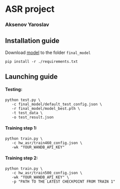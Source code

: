# ASR project
### Aksenov Yaroslav

## Installation guide

Download [model](https://disk.yandex.ru/d/KG1T9gH7GKDrxg) to the folder ```final_model```

```shell
pip install -r ./requirements.txt
```

## Launching guide

#### Testing:
   ```shell
   python test.py \
      -c final_model/default_test_config.json \
      -r final_model/model_best.pth \
      -t test_data \
      -o test_result.json
   ```

#### Training step 1:
   ```shell
   python train.py \
      -c hw_asr/train460_config.json \
      -wk "YOUR_WANDB_API_KEY"
   ```

#### Training step 2:
   ```shell
   python train.py \
      -c hw_asr/train500_config.json \
      -wk "YOUR_WANDB_API_KEY" \
      -p "PATH TO THE LATEST CHECKPOINT FROM TRAIN 1"
   ```

